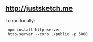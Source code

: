 ## http://justsketch.me

To run locally:
```
 npm install http-server
 http-server --cors ./public -p 5000
```
